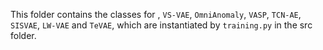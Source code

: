 This folder contains the classes for , `VS-VAE`, `OmniAnomaly`, `VASP`, `TCN-AE`, `SISVAE`, `LW-VAE` and `TeVAE`, which are instantiated by `training.py` in the src folder.
